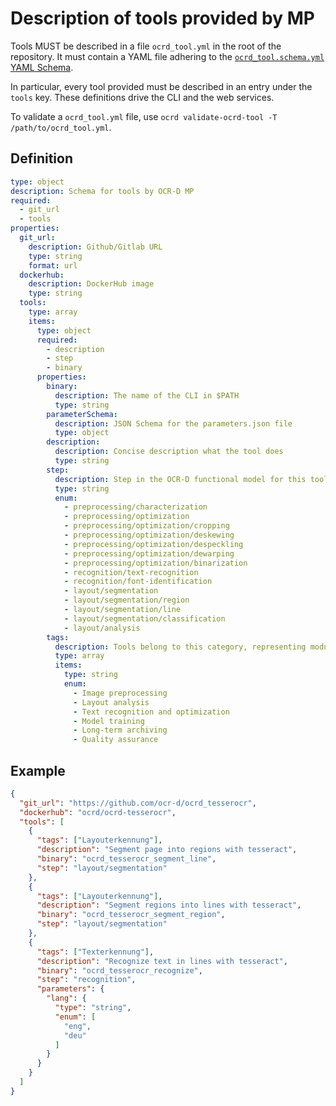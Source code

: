 # Description of tools provided by MP

Tools MUST be described in a file `ocrd_tool.yml` in the root of the
repository. It must contain a YAML file adhering to the
[`ocrd_tool.schema.yml` YAML Schema](https://github.com/OCR-D/spec/blob/master/ocrd_tool.schema.yml).

In particular, every tool provided must be described in an entry under the `tools` key. These definitions drive the CLI and the web services.

To validate a `ocrd_tool.yml` file, use `ocrd validate-ocrd-tool -T /path/to/ocrd_tool.yml`.

## Definition

<!-- Regenerate with 'shinclude -i ocrd_tool.md'. See https://github.com/kba/shinclude -->
<!-- BEGIN-EVAL -w '```yaml' '```' -- cat ./ocrd_tool.schema.yml -->
```yaml
type: object
description: Schema for tools by OCR-D MP
required:
  - git_url
  - tools
properties:
  git_url:
    description: Github/Gitlab URL
    type: string
    format: url
  dockerhub:
    description: DockerHub image
    type: string
  tools:
    type: array
    items:
      type: object
      required:
        - description
        - step
        - binary
      properties:
        binary:
          description: The name of the CLI in $PATH
          type: string
        parameterSchema:
          description: JSON Schema for the parameters.json file
          type: object
        description:
          description: Concise description what the tool does
          type: string
        step:
          description: Step in the OCR-D functional model for this tool
          type: string
          enum:
            - preprocessing/characterization
            - preprocessing/optimization
            - preprocessing/optimization/cropping
            - preprocessing/optimization/deskewing
            - preprocessing/optimization/despeckling
            - preprocessing/optimization/dewarping
            - preprocessing/optimization/binarization
            - recognition/text-recognition
            - recognition/font-identification
            - layout/segmentation
            - layout/segmentation/region
            - layout/segmentation/line
            - layout/segmentation/classification
            - layout/analysis
        tags:
          description: Tools belong to this category, representing modules within the OCR-D project structure
          type: array
          items:
            type: string
            enum:
              - Image preprocessing
              - Layout analysis
              - Text recognition and optimization
              - Model training
              - Long-term archiving
              - Quality assurance
```

<!-- END-EVAL -->

## Example

<!-- BEGIN-EVAL -w '```json' '```' -- cat ../ocrd_tesserocr/ocrd-tool.json -->
```json
{
  "git_url": "https://github.com/ocr-d/ocrd_tesserocr",
  "dockerhub": "ocrd/ocrd-tesserocr",
  "tools": [
    {
      "tags": ["Layouterkennung"],
      "description": "Segment page into regions with tesseract",
      "binary": "ocrd_tesserocr_segment_line",
      "step": "layout/segmentation"
    },
    {
      "tags": ["Layouterkennung"],
      "description": "Segment regions into lines with tesseract",
      "binary": "ocrd_tesserocr_segment_region",
      "step": "layout/segmentation"
    },
    {
      "tags": ["Texterkennung"],
      "description": "Recognize text in lines with tesseract",
      "binary": "ocrd_tesserocr_recognize",
      "step": "recognition",
      "parameters": {
        "lang": {
          "type": "string",
          "enum": [
            "eng",
            "deu"
          ]
        }
      }
    }
  ]
}
```

<!-- END-EVAL -->


